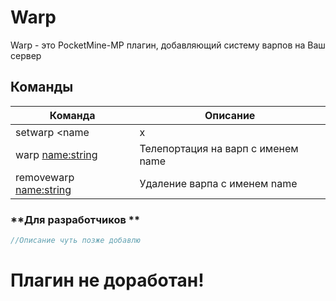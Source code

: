 # Warp 
Warp - это PocketMine-MP плагин, добавляющий систему варпов на Ваш сервер
## Команды  
|  Команда  |  Описание  |
| ------------- | ------------- |
|  setwarp <name|x|y|z|worldName|yaw|pitch:string>  |  Создание варпа с именем name\nПример: /setwarp warp123|100|80|100|world123|0|0  |
|  warp <name:string>  |Телепортация на варп с именем name  |
|  removewarp <name:string>  |  Удаление варпа с именем name  |
### **Для разработчиков **  
```php
//Описание чуть позже добавлю
```  
# Плагин не доработан!
